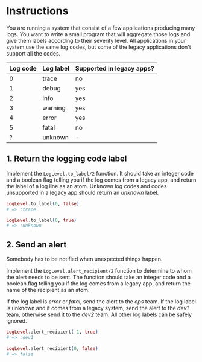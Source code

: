 # Instructions

You are running a system that consist of a few applications producing many logs. You want to write a small program that will aggregate those logs and give them labels according to their severity level. All applications in your system use the same log codes, but some of the legacy applications don't support all the codes.

| Log code | Log label | Supported in legacy apps? |
| -------- | --------- | ------------------------- |
| 0        | trace     | no                        |
| 1        | debug     | yes                       |
| 2        | info      | yes                       |
| 3        | warning   | yes                       |
| 4        | error     | yes                       |
| 5        | fatal     | no                        |
| ?        | unknown   | -                         |

## 1. Return the logging code label

Implement the `LogLevel.to_label/2` function. It should take an integer code and a boolean flag telling you if the log comes from a legacy app, and return the label of a log line as an atom. Unknown log codes and codes unsupported in a legacy app should return an _unknown_ label.

```elixir
LogLevel.to_label(0, false)
# => :trace

LogLevel.to_label(0, true)
# => :unknown
```

## 2. Send an alert

Somebody has to be notified when unexpected things happen.

Implement the `LogLevel.alert_recipient/2` function to determine to whom the alert needs to be sent. The function should take an integer code and a boolean flag telling you if the log comes from a legacy app, and return the name of the recipient as an atom.

If the log label is _error_ or _fatal_, send the alert to the _ops_ team. If the log label is unknown and it comes from a legacy system, send the alert to the _dev1_ team, otherwise send it to the _dev2_ team. All other log labels can be safely ignored.

```elixir
LogLevel.alert_recipient(-1, true)
# => :dev1

LogLevel.alert_recipient(0, false)
# => false
```
